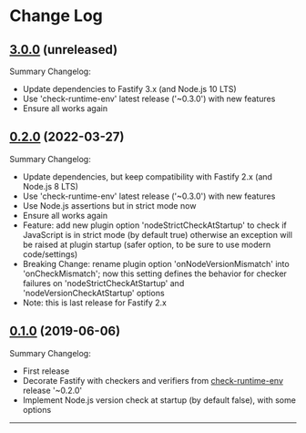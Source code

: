 # Change Log

## [3.0.0](https://github.com/smartiniOnGitHub/fastify-check-runtime-env/releases/tag/3.0.0) (unreleased)
Summary Changelog:
- Update dependencies to Fastify 3.x (and Node.js 10 LTS)
- Use 'check-runtime-env' latest release ('~0.3.0') with new features
- Ensure all works again

## [0.2.0](https://github.com/smartiniOnGitHub/fastify-check-runtime-env/releases/tag/0.2.0) (2022-03-27)
Summary Changelog:
- Update dependencies, but keep compatibility with Fastify 2.x (and Node.js 8 LTS)
- Use 'check-runtime-env' latest release ('~0.3.0') with new features
- Use Node.js assertions but in strict mode now
- Ensure all works again
- Feature: add new plugin option 'nodeStrictCheckAtStartup' 
  to check if JavaScript is in strict mode (by default true) 
  otherwise an exception will be raised at plugin startup 
  (safer option, to be sure to use modern code/settings)
- Breaking Change: rename plugin option 'onNodeVersionMismatch' 
  into 'onCheckMismatch'; now this setting defines the behavior for checker 
  failures on 'nodeStrictCheckAtStartup' and 'nodeVersionCheckAtStartup' options
- Note: this is last release for Fastify 2.x

## [0.1.0](https://github.com/smartiniOnGitHub/fastify-check-runtime-env/releases/tag/0.1.0) (2019-06-06)
Summary Changelog:
- First release
- Decorate Fastify with checkers and verifiers from
  [check-runtime-env](https://npmjs.org/package/check-runtime-env/) release '~0.2.0'
- Implement Node.js version check at startup (by default false), with some options

----

